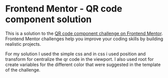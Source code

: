 # Frontend Mentor - QR code component solution

This is a solution to the [QR code component challenge on Frontend Mentor](https://www.frontendmentor.io/challenges/qr-code-component-iux_sIO_H). Frontend Mentor challenges help you improve your coding skills by building realistic projects. 

For my solution I used the simple css and in css i used position and transform for centralize the qr code in the viewport. I also used root for create variables for the different color that were suggested in the template of the challenge.